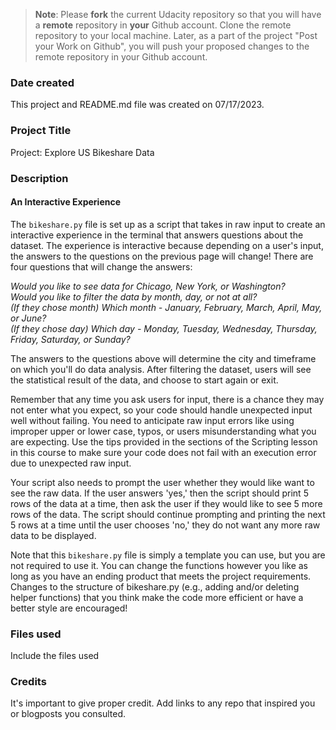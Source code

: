 >**Note**: Please **fork** the current Udacity repository so that you will have a **remote** repository in **your** Github account. Clone the remote repository to your local machine. Later, as a part of the project "Post your Work on Github", you will push your proposed changes to the remote repository in your Github account.

### Date created
This project and README.md file was created on 07/17/2023.

### Project Title
Project: Explore US Bikeshare Data

### Description

#### An Interactive Experience
The `bikeshare.py` file is set up as a script that takes in raw input to create an interactive experience in the terminal that answers questions about the dataset. The experience is interactive because depending on a user's input, the answers to the questions on the previous page will change! There are four questions that will change the answers:<br>

_Would you like to see data for Chicago, New York, or Washington?_<br>
_Would you like to filter the data by month, day, or not at all?_<br>
_(If they chose month) Which month - January, February, March, April, May, or June?_<br>
_(If they chose day) Which day - Monday, Tuesday, Wednesday, Thursday, Friday, Saturday, or Sunday?_<br>

The answers to the questions above will determine the city and timeframe on which you'll do data analysis. After filtering the dataset, users will see the statistical result of the data, and choose to start again or exit.

Remember that any time you ask users for input, there is a chance they may not enter what you expect, so your code should handle unexpected input well without failing. You need to anticipate raw input errors like using improper upper or lower case, typos, or users misunderstanding what you are expecting. Use the tips provided in the sections of the Scripting lesson in this course to make sure your code does not fail with an execution error due to unexpected raw input.

Your script also needs to prompt the user whether they would like want to see the raw data. If the user answers 'yes,' then the script should print 5 rows of the data at a time, then ask the user if they would like to see 5 more rows of the data. The script should continue prompting and printing the next 5 rows at a time until the user chooses 'no,' they do not want any more raw data to be displayed.

Note that this `bikeshare.py` file is simply a template you can use, but you are not required to use it. You can change the functions however you like as long as you have an ending product that meets the project requirements. Changes to the structure of bikeshare.py (e.g., adding and/or deleting helper functions) that you think make the code more efficient or have a better style are encouraged!

### Files used
Include the files used

### Credits
It's important to give proper credit. Add links to any repo that inspired you or blogposts you consulted.


